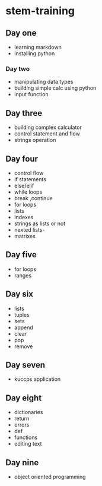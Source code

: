 # stem-training
## Day one
- learning markdown
- installing python 
### Day two
- manipulating data types
- building simple calc using python
- input function
## Day three 
- building complex calculator
- control statement and flow
- strings operation
## Day four
- control flow
- if statements
- else/elif
- while loops 
- break ,continue
- for loops
- lists
- indexes
- strings as lists or not
- nexted lists-
- matrixes
## Day five
- for loops
- ranges
## Day six
- lists
- tuples
- sets
- append
- clear
- pop
- remove
## Day seven
- kuccps application
## Day eight
- dictionaries
- return
- errors
- def
- functions
- editing text
## Day nine
- object oriented programming
